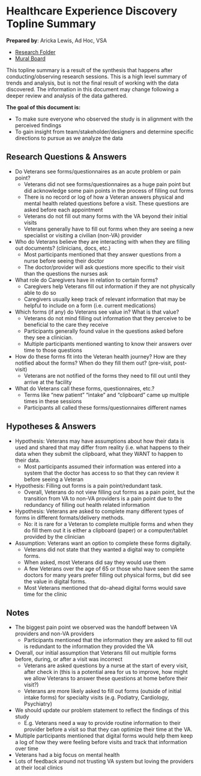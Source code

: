 # Healthcare Experience Discovery Topline Summary

**Prepared by**: Aricka Lewis, Ad Hoc, VSA
- [Research Folder](https://github.com/department-of-veterans-affairs/va.gov-team/tree/master/products/health-care/questionnaire/discovery/user-research)
- [Mural Board](https://app.mural.co/t/vsa8243/m/vsa8243/1592833466678/a81703fb66d5e0f75bc0f02597cbabb0bbddeede)

This topline summary is a result of the synthesis that happens after conducting/observing research sessions. This is a high level summary of trends and analysis, but is not the final result of working with the data discovered. The information in this document may change following a deeper review and analysis of the data gathered.

**The goal of this document is:**
- To make sure everyone who observed the study is in alignment with the perceived findings
- To gain insight from team/stakeholder/designers and determine specific directions to pursue as we analyze the data

## Research Questions & Answers
- Do Veterans see forms/questionnaires as an acute problem or pain point?
  - Veterans did not see forms/questionnaires as a huge pain point but did acknowledge some pain points in the process of filling out forms
  - There is no record or log of how a Veteran answers physical and mental health related questions before a visit. These questions are asked before each appointment
  - Veterans do not fill out many forms with the VA beyond their initial visits
  - Veterans generally have to fill out forms when they are seeing a new specialist or visiting a civilian (non-VA) provider
- Who do Veterans believe they are interacting with when they are filling out documents? (clinicians, docs, etc.)	
  - Most participants mentioned that they answer questions from a nurse before seeing their doctor
  - The doctor/provider will ask questions more specific to their visit than the questions the nurses ask
- What role do Caregivers have in relation to certain forms?	
  - Caregivers help Veterans fill out information if they are not physically able to do so
  - Caregivers usually keep track of relevant information that may be helpful to include on a form (i.e. current medications)
- Which forms (if any) do Veterans see value in? What is that value?
  - Veterans do not mind filling out information that they perceive to be beneficial to the care they receive
  - Participants generally found value in the questions asked before they see a clinician. 
  - Multiple participants mentioned wanting to know their answers over time to those questions
- How do these forms fit into the Veteran health journey? How are they notified about the forms? When do they fill them out? (pre-visit, post-visit)
  - Veterans are not notified of the forms they need to fill out until they arrive at the facility
- What do Veterans call these forms, questionnaires, etc.?
  - Terms like “new patient” “intake” and “clipboard” came up multiple times in these sessions
  - Participants all called these forms/questionnaires different names

## Hypotheses & Answers
- Hypothesis: Veterans may have assumptions about how their data is used and shared that may differ from reality (i.e. what happens to their data when they submit the clipboard, what they WANT to happen to their data.
  - Most participants assumed their information was entered into a system that the doctor has access to so that they can review it before seeing a Veteran
- Hypothesis: Filling out forms is a pain point/redundant task.
  - Overall, Veterans do not view filling out forms as a pain point, but the transition from VA to non-VA providers is a pain point due to the redundancy of filling out health related information
- Hypothesis: Veterans are asked to complete many different types of forms in different formats/delivery methods.
  - No: it is rare for a Veteran to complete multiple forms and when they do fill them out it is either a clipboard (paper) or a computer/tablet provided by the clinician
- Assumption: Veterans want an option to complete these forms digitally.
  - Veterans did not state that they wanted a digital way to complete forms.
  - When asked, most Veterans did say they would use them 
  - A few Veterans over the age of 65 or those who have seen the same doctors for many years prefer filling out physical forms, but did see the value in digital forms.
  - Most Veterans mentioned that do-ahead digital forms would save time for the clinic

## Notes
- The biggest pain point we observed was the handoff between VA providers and non-VA providers
  - Participants mentioned that the information they are asked to fill out is redundant to the information they provided the VA
- Overall, our initial assumption that Veterans fill out multiple forms before, during, or after a visit was incorrect
  - Veterans are asked questions by a nurse at the start of every visit, after check in (this is a potential area for us to improve, how might we allow Veterans to answer these questions at home before their visit?)
  - Veterans are more likely asked to fill out forms (outside of initial intake forms) for specialty visits (e.g. Podiatry, Cardiology, Psychiatry)
- We should update our problem statement to reflect the findings of this study
  - E.g. Veterans need a way to provide routine information to their provider before a visit so that they can optimize their time at the VA.
- Multiple participants mentioned that digital forms would help them keep a log of how they were feeling before visits and track that information over time
- Veterans had a big focus on mental health
- Lots of feedback around not trusting VA system but loving the providers at their local clinics

